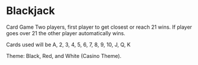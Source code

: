 # Blackjack
Card Game
Two players, first player to get closest or reach 21 wins. If player goes over 21 the other player automatically wins. 

Cards used will be A, 2, 3, 4, 5, 6, 7, 8, 9, 10, J, Q, K

Theme: Black, Red, and White (Casino Theme).

